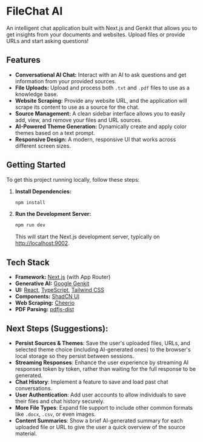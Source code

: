 # FileChat AI

An intelligent chat application built with Next.js and Genkit that allows you to get insights from your documents and websites. Upload files or provide URLs and start asking questions!

## Features

- **Conversational AI Chat:** Interact with an AI to ask questions and get information from your provided sources.
- **File Uploads:** Upload and process both `.txt` and `.pdf` files to use as a knowledge base.
- **Website Scraping:** Provide any website URL, and the application will scrape its content to use as a source for the chat.
- **Source Management:** A clean sidebar interface allows you to easily add, view, and remove your files and URL sources.
- **AI-Powered Theme Generation:** Dynamically create and apply color themes based on a text prompt.
- **Responsive Design:** A modern, responsive UI that works across different screen sizes.

## Getting Started

To get this project running locally, follow these steps:

1.  **Install Dependencies:**
    ```bash
    npm install
    ```

2.  **Run the Development Server:**
    ```bash
    npm run dev
    ```

    This will start the Next.js development server, typically on [http://localhost:9002](http://localhost:9002).

## Tech Stack

- **Framework:** [Next.js](https://nextjs.org/) (with App Router)
- **Generative AI:** [Google Genkit](https://firebase.google.com/docs/genkit)
- **UI:** [React](https://react.dev/), [TypeScript](https://www.typescriptlang.org/), [Tailwind CSS](https://tailwindcss.com/)
- **Components:** [ShadCN UI](https://ui.shadcn.com/)
- **Web Scraping:** [Cheerio](https://cheerio.js.org/)
- **PDF Parsing:** [pdfjs-dist](https://mozilla.github.io/pdf.js/)

## Next Steps (Suggestions):

- **Persist Sources & Themes**: Save the user's uploaded files, URLs, and selected theme choice (including AI-generated ones) to the browser's local storage so they persist between sessions.
- **Streaming Responses**: Enhance the user experience by streaming AI responses token by token, rather than waiting for the full response to be generated.
- **Chat History**: Implement a feature to save and load past chat conversations.
- **User Authentication**: Add user accounts to allow individuals to save their files and chat history securely.
- **More File Types**: Expand file support to include other common formats like `.docx`, `.csv`, or even images.
- **Content Summaries**: Show a brief AI-generated summary for each uploaded file or URL to give the user a quick overview of the source material.
